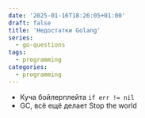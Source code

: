 ```yaml
---
date: '2025-01-16T18:26:05+01:00'
draft: false
title: 'Недостатки Golang'
series:
  - go-questions
tags:
  - programming
categories:
  - programming
---
```


- Куча бойлерплейта `if err != nil`
- GC, всё ещё делает Stop the world
